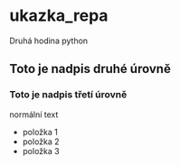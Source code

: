 # ukazka_repa
Druhá hodina python


## Toto je nadpis druhé úrovně
### Toto je nadpis třetí úrovně
normální text

- položka 1
- položka 2
- položka 3
